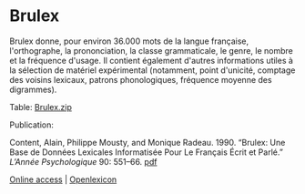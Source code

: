 # Brulex

Brulex donne, pour environ 36.000 mots de la
langue française, l'orthographe, la prononciation, la classe
grammaticale, le genre, le nombre et la fréquence d'usage. Il
contient également d'autres informations utiles à la sélection de
matériel expérimental (notamment, point d'unicité, comptage des
voisins lexicaux, patrons phonologiques, fréquence moyenne des
digrammes).

Table: [Brulex.zip](http://www.lexique.org/databases/Brulex/Brulex.zip)

Publication:

Content, Alain, Philippe Mousty, and Monique Radeau. 1990. “Brulex: Une Base de Données Lexicales Informatisée Pour Le Français Écrit et Parlé.” _L’Année Psychologique_ 90: 551–66. [pdf](Brulex-ContentMoustyRadeau1990.pdf)

[Online access](http://www.lexique.org/shiny/openlexicon) | [Openlexicon](http://chrplr.github.io/openlexicon)
